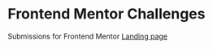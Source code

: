 # Frontend Mentor Challenges
Submissions for Frontend Mentor
[Landing page](https://brave-chandrasekhar-db8d7b.netlify.com/)
